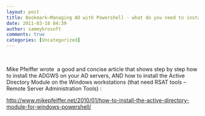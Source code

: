```yaml
---
layout: post
title: Bookmark–Managing AD with Powershell - what do you need to install on your servers and workstations ?
date: 2011-03-18 04:39
author: sammykrosoft
comments: true
categories: [Uncategorized]
---
```

<p>&nbsp;<p>Mike Pfeiffer wrote&nbsp; a good and concise article that shows step by step how to install the ADGWS on your AD servers, AND how to install the Active Directory Module on the Windows workstations (that need RSAT tools &ndash; Remote Server Administration Tools) :</p><p><a title="http://www.mikepfeiffer.net/2010/01/how-to-install-the-active-directory-module-for-windows-powershell/" href="http://www.mikepfeiffer.net/2010/01/how-to-install-the-active-directory-module-for-windows-powershell/">http://www.mikepfeiffer.net/2010/01/how-to-install-the-active-directory-module-for-windows-powershell/</a></p></p>

